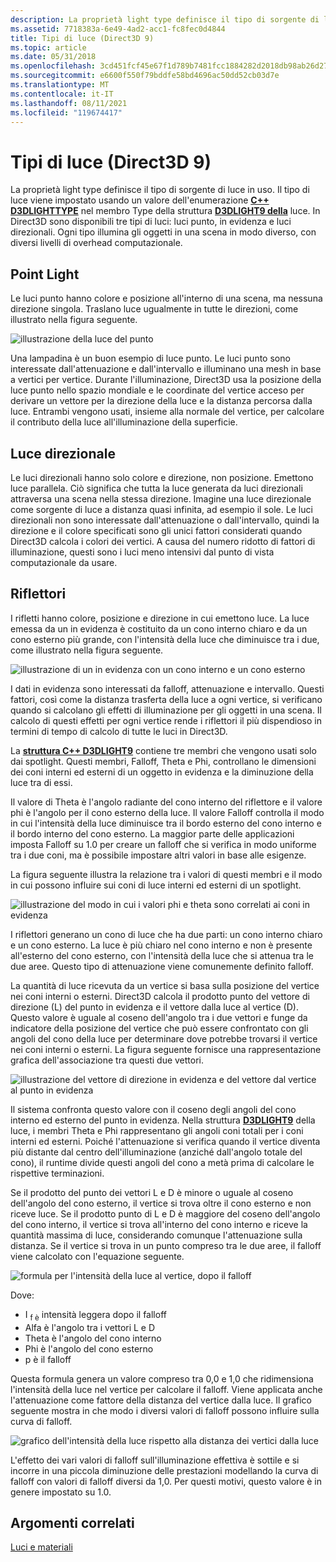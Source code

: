 ```yaml
---
description: La proprietà light type definisce il tipo di sorgente di luce in uso.
ms.assetid: 7718383a-6e49-4ad2-acc1-fc8fec0d4844
title: Tipi di luce (Direct3D 9)
ms.topic: article
ms.date: 05/31/2018
ms.openlocfilehash: 3cd451fcf45e67f1d789b7481fcc1884282d2018db98ab26d27481bec5277031
ms.sourcegitcommit: e6600f550f79bddfe58bd4696ac50dd52cb03d7e
ms.translationtype: MT
ms.contentlocale: it-IT
ms.lasthandoff: 08/11/2021
ms.locfileid: "119674417"
---
```

# <a name="light-types-direct3d-9"></a>Tipi di luce (Direct3D 9)

La proprietà light type definisce il tipo di sorgente di luce in uso. Il tipo di luce viene impostato usando un valore dell'enumerazione [**C++ D3DLIGHTTYPE**](./d3dlighttype.md) nel membro Type della struttura [**D3DLIGHT9 della**](d3dlight9.md) luce. In Direct3D sono disponibili tre tipi di luci: luci punto, in evidenza e luci direzionali. Ogni tipo illumina gli oggetti in una scena in modo diverso, con diversi livelli di overhead computazionale.

## <a name="point-light"></a>Point Light

Le luci punto hanno colore e posizione all'interno di una scena, ma nessuna direzione singola. Traslano luce ugualmente in tutte le direzioni, come illustrato nella figura seguente.

![illustrazione della luce del punto](images/ptlight.png)

Una lampadina è un buon esempio di luce punto. Le luci punto sono interessate dall'attenuazione e dall'intervallo e illuminano una mesh in base a vertici per vertice. Durante l'illuminazione, Direct3D usa la posizione della luce punto nello spazio mondiale e le coordinate del vertice acceso per derivare un vettore per la direzione della luce e la distanza percorsa dalla luce. Entrambi vengono usati, insieme alla normale del vertice, per calcolare il contributo della luce all'illuminazione della superficie.

## <a name="directional-light"></a>Luce direzionale

Le luci direzionali hanno solo colore e direzione, non posizione. Emettono luce parallela. Ciò significa che tutta la luce generata da luci direzionali attraversa una scena nella stessa direzione. Imagine una luce direzionale come sorgente di luce a distanza quasi infinita, ad esempio il sole. Le luci direzionali non sono interessate dall'attenuazione o dall'intervallo, quindi la direzione e il colore specificati sono gli unici fattori considerati quando Direct3D calcola i colori dei vertici. A causa del numero ridotto di fattori di illuminazione, questi sono i luci meno intensivi dal punto di vista computazionale da usare.

## <a name="spotlight"></a>Riflettori

I rifletti hanno colore, posizione e direzione in cui emettono luce. La luce emessa da un in evidenza è costituito da un cono interno chiaro e da un cono esterno più grande, con l'intensità della luce che diminuisce tra i due, come illustrato nella figura seguente.

![illustrazione di un in evidenza con un cono interno e un cono esterno](images/spotlt.png)

I dati in evidenza sono interessati da falloff, attenuazione e intervallo. Questi fattori, così come la distanza trasferta della luce a ogni vertice, si verificano quando si calcolano gli effetti di illuminazione per gli oggetti in una scena. Il calcolo di questi effetti per ogni vertice rende i riflettori il più dispendioso in termini di tempo di calcolo di tutte le luci in Direct3D.

La [**struttura C++ D3DLIGHT9**](d3dlight9.md) contiene tre membri che vengono usati solo dai spotlight. Questi membri, Falloff, Theta e Phi, controllano le dimensioni dei coni interni ed esterni di un oggetto in evidenza e la diminuzione della luce tra di essi.

Il valore di Theta è l'angolo radiante del cono interno del riflettore e il valore phi è l'angolo per il cono esterno della luce. Il valore Falloff controlla il modo in cui l'intensità della luce diminuisce tra il bordo esterno del cono interno e il bordo interno del cono esterno. La maggior parte delle applicazioni imposta Falloff su 1.0 per creare un falloff che si verifica in modo uniforme tra i due coni, ma è possibile impostare altri valori in base alle esigenze.

La figura seguente illustra la relazione tra i valori di questi membri e il modo in cui possono influire sui coni di luce interni ed esterni di un spotlight.

![illustrazione del modo in cui i valori phi e theta sono correlati ai coni in evidenza](images/spotlt2.png)

I riflettori generano un cono di luce che ha due parti: un cono interno chiaro e un cono esterno. La luce è più chiaro nel cono interno e non è presente all'esterno del cono esterno, con l'intensità della luce che si attenua tra le due aree. Questo tipo di attenuazione viene comunemente definito falloff.

La quantità di luce ricevuta da un vertice si basa sulla posizione del vertice nei coni interni o esterni. Direct3D calcola il prodotto punto del vettore di direzione (L) del punto in evidenza e il vettore dalla luce al vertice (D). Questo valore è uguale al coseno dell'angolo tra i due vettori e funge da indicatore della posizione del vertice che può essere confrontato con gli angoli del cono della luce per determinare dove potrebbe trovarsi il vertice nei coni interni o esterni. La figura seguente fornisce una rappresentazione grafica dell'associazione tra questi due vettori.

![illustrazione del vettore di direzione in evidenza e del vettore dal vertice al punto in evidenza](images/spotalg1.png)

Il sistema confronta questo valore con il coseno degli angoli del cono interno ed esterno del punto in evidenza. Nella struttura [**D3DLIGHT9**](d3dlight9.md) della luce, i membri Theta e Phi rappresentano gli angoli coni totali per i coni interni ed esterni. Poiché l'attenuazione si verifica quando il vertice diventa più distante dal centro dell'illuminazione (anziché dall'angolo totale del cono), il runtime divide questi angoli del cono a metà prima di calcolare le rispettive terminazioni.

Se il prodotto del punto dei vettori L e D è minore o uguale al coseno dell'angolo del cono esterno, il vertice si trova oltre il cono esterno e non riceve luce. Se il prodotto punto di L e D è maggiore del coseno dell'angolo del cono interno, il vertice si trova all'interno del cono interno e riceve la quantità massima di luce, considerando comunque l'attenuazione sulla distanza. Se il vertice si trova in un punto compreso tra le due aree, il falloff viene calcolato con l'equazione seguente.

![formula per l'intensità della luce al vertice, dopo il falloff](images/falloff.png)

Dove:

-   I <sub>f è</sub> intensità leggera dopo il falloff
-   Alfa è l'angolo tra i vettori L e D
-   Theta è l'angolo del cono interno
-   Phi è l'angolo del cono esterno
-   p è il falloff

Questa formula genera un valore compreso tra 0,0 e 1,0 che ridimensiona l'intensità della luce nel vertice per calcolare il falloff. Viene applicata anche l'attenuazione come fattore della distanza del vertice dalla luce. Il grafico seguente mostra in che modo i diversi valori di falloff possono influire sulla curva di falloff.

![grafico dell'intensità della luce rispetto alla distanza dei vertici dalla luce](images/fallgraf.png)

L'effetto dei vari valori di falloff sull'illuminazione effettiva è sottile e si incorre in una piccola diminuzione delle prestazioni modellando la curva di falloff con valori di falloff diversi da 1,0. Per questi motivi, questo valore è in genere impostato su 1.0.

## <a name="related-topics"></a>Argomenti correlati

<dl> <dt>

[Luci e materiali](lights-and-materials.md)
</dt> </dl>

 

 
